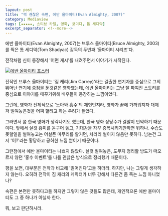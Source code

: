 ```yaml
---
layout: post
title: "썩 괜찮은 속편, 에반 올마이티(Evan Almighty, 2007)"
category: Mediaview
tags: [★★★★★, 스티브 카렐, 영화, 코미디, 톰 새디악]
excerpt_separator: <!--more-->
---
```


에반 올마이티(Evan Almighty, 2007)는 브루스 올마이티(Bruce Almighty, 2003)를 찍은 톰 세디악(Tom Shadyac) 감독의 두번째 '올마이티 시리즈'다.
<!--more-->
전작처럼 신이 등장해서 '어떤 게시'를 내려주면서 이야기가 시작된다.

[![에반 올마이티 포스터](https://lh5.googleusercontent.com/-0b6HPwPUrpU/VNOO9BGpp_I/AAAAAAAAOyc/GRh8o5ex5Ms/w600/evanalmighty-2007.jpg "전작에선 조연이었던 에반이 나와 노아의 홍수를 재현한다.")](http://www.aladin.co.kr/shop/wproduct.aspx?ISBN=9334160632&ttbkey=ttbreznoa0249001&COPYPaper=1)

전작인 브루스 올마이티는 '짐 캐리(Jim Carrey)'라는 걸출한 연기자를 중심으로 그의 뛰어난 연기에 중점을 둔것같은 영화였는데, 에반 올마이티는 그냥 잘 짜여진 스토리를 중심으로 이야기를 매꾸기위해 배우들이 등장하는 느낌이었다.

그런데, 영화가 전체적으로 '노아와 홍수'의 재현인지라, 영화가 끝에 가까워지자 대체 저 벌여놓은것을 어찌 할려고 하는 우려가 들었다.

그러면서 쫌 한국 영화가 생각나기도 했는데, 한국 영화 상당수가 결말이 빈약하기 때문이다. 앞에서 실컷 흥미를 돋구어 놓고, 기대감을 자꾸 증폭시키기만하면 뭐하나. 수습도 못할일을 벌여놓고는 어설픈 마무리를 할거면, 차라리 벌이지 않음만 못하다. 남는건 그저 '어?'라는 황당하고 공허한 느낌 뿐이기 때문이다.

그런점에서 에반 올마이티는 나쁘지 않았다. 실컷 벌여놓은, 도무지 정리할 방도가 떠오르지 않던 '홍수 이벤트'를 나름 괜찮은 방식으로 정리했기 때문이다.

평을 보면, 대부분은 전작과 비교해 '떨어진다'고들 하더라.
하지만, 나는 그렇게 생각하지 않는다.
오히려 전작이 짐 캐리의 케릭터가 너무 강해서 다른건 좀 죽는 느낌 아니었나?

속편은 본편만 못하다고들 하지만 그렇지 않은 것들도 많은데, 개인적으론 에반 올마이티도 그 중 하나가 아닐까 한다.

뭐, 보고 판단하시라.
